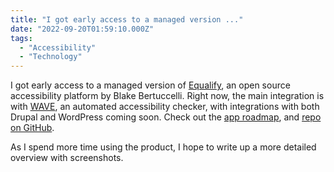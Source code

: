 ```yaml
---
title: "I got early access to a managed version ..."
date: "2022-09-20T01:59:10.000Z"
tags: 
  - "Accessibility"
  - "Technology"
---
```


I got early access to a managed version of [Equalify](https://equalify.app/), an open source accessibility platform by Blake Bertuccelli. Right now, the main integration is with [WAVE](https://wave.webaim.org/), an automated accessibility checker, with integrations with both Drupal and WordPress coming soon. Check out the [app roadmap](https://equalify.app/roadmap/), and [repo on GitHub](https://github.com/bbertucc/equalify).

As I spend more time using the product, I hope to write up a more detailed overview with screenshots.
